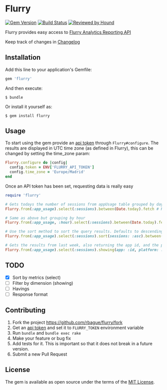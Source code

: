 # Flurry
[![Gem Version](https://badge.fury.io/rb/flurry.svg)](https://badge.fury.io/rb/flurry)
[![Build Status](https://travis-ci.org/rbague/flurry.svg?branch=master)](https://travis-ci.org/rbague/flurry)
[![Reviewed by Hound](https://img.shields.io/badge/Reviewed_by-Hound-8E64B0.svg)](https://houndci.com)

Flurry provides easy access to [Flurry Analytics Reporting API](https://developer.yahoo.com/flurry/docs/api/code/analyticsapi/)

Keep track of changes in [Changelog](https://github.com/rbague/flurry/blob/master/CHANGELOG.md)

## Installation

Add this line to your application's Gemfile:

```ruby
gem 'flurry'
```

And then execute:

    $ bundle

Or install it yourself as:

    $ gem install flurry

## Usage

To start using the gem provide an [api token] through `Flurry#configure`.
The results are displayed in UTC time zone (as defined in Flurry), this can be changed by setting the time_zone param:
```ruby
Flurry.configure do |config|
  config.token = ENV['FLURRY_API_TOKEN']
  config.time_zone = 'Europe/Madrid'
end
```

Once an API token has been set, requesting data is really easy
```ruby
require 'flurry'

# Gets todays the number of sessions from appUsage table grouped by day (default)
Flurry.from(:app_usage).select(:sessions).between(Date.today).fetch # HTTP::Response

# Same as above but grouping by hour
Flurry.from(:app_usage, :hour).select(:sessions).between(Date.today).fetch

# Use the sort method to sort the query results. Defaults to descending
Flurry.from(:app_usage).select(:sessions).sort(sessions: :asc).between(Date.today).fetch

# Gets the results from last week, also returning the app id, and the platform name (showing accepts an array as the key values)
Flurry.from(:app_usage).select(:sessions).showing(app: :id, platform: :name).between(Date.today - 7, Date.today).fetch
```

## TODO

- [x] Sort by metrics (select)
- [ ] Filter by dimension (showing)
- [ ] Havings
- [ ] Response format

## Contributing

1. Fork the project https://github.com/rbague/flurry/fork
2. Get an [api token] and set it to `FLURRY_TOKEN` environment variable
3. Run `bundle` and `bundle exec rake`
4. Make your feature or bug fix
5. Add tests for it. This is important so that it does not break in a future version.
6. Submit a new Pull Request

## License

The gem is available as open source under the terms of the [MIT License](https://opensource.org/licenses/MIT).

[api token]: https://developer.yahoo.com/flurry/docs/api/code/apptoken/
